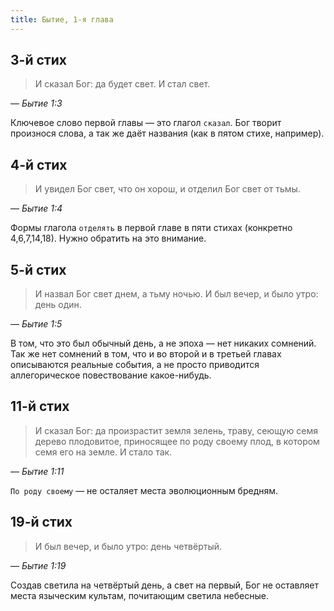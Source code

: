 ```yaml
---
title: Бытие, 1-я глава
---
```


## 3-й стих

> И сказал Бог: да будет свет. И стал свет.

— <cite>Бытие&nbsp;1:3</cite>

Ключевое слово первой главы — это глагол `сказал`. Бог творит произнося слова, а так же даёт
названия (как в пятом стихе, например). 

## 4-й стих

> И увидел Бог свет, что он хорош, и отделил Бог свет от тьмы.

— <cite>Бытие&nbsp;1:4</cite>

Формы глагола `отделять` в первой главе в пяти стихах (конкретно 4,6,7,14,18).
Нужно обратить на это внимание.

## 5-й стих

> И назвал Бог свет днем, а тьму ночью. И был вечер, и было утро: день один.

— <cite>Бытие&nbsp;1:5</cite>

В том, что это был обычный день, а не эпоха — нет никаких сомнений. Так же нет сомнений в том, что
и во второй и в третьей главах описываются реальные события, а не просто приводится аллегорическое
повествование какое-нибудь.

## 11-й стих

> И сказал Бог: да произрастит земля зелень, траву, сеющую семя  дерево плодовитое,
> приносящее по роду своему плод, в котором семя его на земле. И стало так.

— <cite>Бытие&nbsp;1:11</cite>

`По роду своему` — не осталяет места эволюционным бредням.

## 19-й стих

> И был вечер, и было утро: день четвёртый. 

— <cite>Бытие&nbsp;1:19</cite>

Создав светила на четвёртый день, а свет на первый, Бог не оставляет места языческим культам, почитающим
светила небесные.

